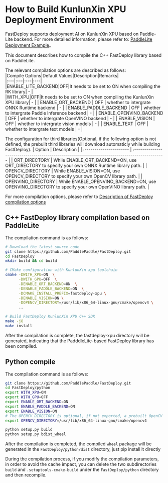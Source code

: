 # How to Build KunlunXin XPU Deployment Environment

FastDeploy supports deployment AI on KunlunXin XPU based on Paddle-Lite backend. For more detailed information, please refer to: [PaddleLite Deployment Example](https://www.paddlepaddle.org.cn/lite/develop/demo_guides/kunlunxin_xpu.html#xpu)。

This document describes how to compile the C++ FastDeploy library based on PaddleLite.

The relevant compilation options are described as follows:  
|Compile Options|Default Values|Description|Remarks|  
|:---|:---|:---|:---|  
|ENABLE_LITE_BACKEND|OFF|It needs to be set to ON when compiling the RK library| - |  
|WITH_XPU|OFF|It needs to be set to ON when compiling the KunlunXin XPU library| - |
| ENABLE_ORT_BACKEND | OFF | whether to intergrate ONNX Runtime backend | - |
| ENABLE_PADDLE_BACKEND | OFF | whether to intergrate Paddle Inference backend | - |
| ENABLE_OPENVINO_BACKEND | OFF | whether to intergrate OpenVINO backend | - |
| ENABLE_VISION | OFF | whether to intergrate vision models | - |
| ENABLE_TEXT | OFF | whether to intergrate text models | - |

The configuration for third libraries(Optional, if the following option is not defined, the prebuilt third libraries will download automaticly while building FastDeploy).
| Option                     | Description                                                                                           |
| :---------------------- | :--------------------------------------------------------------------------------------------- |
| ORT_DIRECTORY           | While ENABLE_ORT_BACKEND=ON, use ORT_DIRECTORY to specify your own ONNX Runtime library path.  |
| OPENCV_DIRECTORY        | While ENABLE_VISION=ON, use OPENCV_DIRECTORY to specify your own OpenCV library path.     |
| OPENVINO_DIRECTORY      |  While ENABLE_OPENVINO_BACKEND=ON, use OPENVINO_DIRECTORY to specify your own OpenVINO library path.    |

For more compilation options, please refer to [Description of FastDeploy compilation options](./README.md)

## C++ FastDeploy library compilation based on PaddleLite
The compilation command is as follows:
```bash
# Download the latest source code
git clone https://github.com/PaddlePaddle/FastDeploy.git
cd FastDeploy  
mkdir build && cd build

# CMake configuration with KunlunXin xpu toolchain
cmake -DWITH_XPU=ON  \
      -DWITH_GPU=OFF  \
      -DENABLE_ORT_BACKEND=ON  \
      -DENABLE_PADDLE_BACKEND=ON  \
      -DCMAKE_INSTALL_PREFIX=fastdeploy-xpu \
      -DENABLE_VISION=ON \
      -DOPENCV_DIRECTORY=/usr/lib/x86_64-linux-gnu/cmake/opencv4 \
      ..

# Build FastDeploy KunlunXin XPU C++ SDK
make -j8
make install
```  
After the compilation is complete, the fastdeploy-xpu directory will be generated, indicating that the PadddleLite-based FastDeploy library has been compiled.

## Python compile
The compilation command is as follows:
```bash
git clone https://github.com/PaddlePaddle/FastDeploy.git
cd FastDeploy/python
export WITH_XPU=ON
export WITH_GPU=OFF
export ENABLE_ORT_BACKEND=ON
export ENABLE_PADDLE_BACKEND=ON
export ENABLE_VISION=ON
# The OPENCV_DIRECTORY is optional, if not exported, a prebuilt OpenCV library will be downloaded
export OPENCV_DIRECTORY=/usr/lib/x86_64-linux-gnu/cmake/opencv4

python setup.py build
python setup.py bdist_wheel
```  
After the compilation is completed, the compiled `wheel` package will be generated in the `FastDeploy/python/dist` directory, just pip install it directly

During the compilation process, if you modify the compilation parameters, in order to avoid the cache impact, you can delete the two subdirectories `build` and `.setuptools-cmake-build` under the `FastDeploy/python` directory and then recompile.
